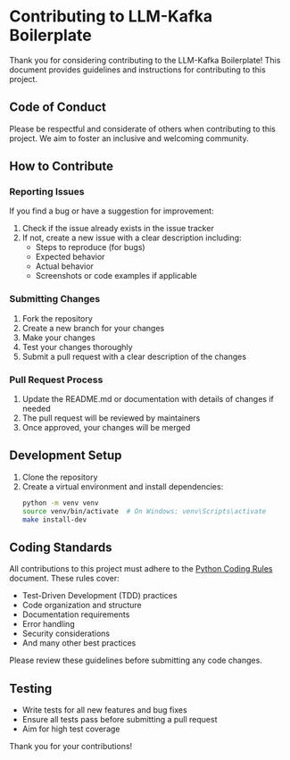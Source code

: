# Contributing to LLM-Kafka Boilerplate

Thank you for considering contributing to the LLM-Kafka Boilerplate! This document provides guidelines and instructions for contributing to this project.

## Code of Conduct

Please be respectful and considerate of others when contributing to this project. We aim to foster an inclusive and welcoming community.

## How to Contribute

### Reporting Issues

If you find a bug or have a suggestion for improvement:

1. Check if the issue already exists in the issue tracker
2. If not, create a new issue with a clear description including:
   - Steps to reproduce (for bugs)
   - Expected behavior
   - Actual behavior
   - Screenshots or code examples if applicable

### Submitting Changes

1. Fork the repository
2. Create a new branch for your changes
3. Make your changes
4. Test your changes thoroughly
5. Submit a pull request with a clear description of the changes

### Pull Request Process

1. Update the README.md or documentation with details of changes if needed
2. The pull request will be reviewed by maintainers
3. Once approved, your changes will be merged

## Development Setup

1. Clone the repository
2. Create a virtual environment and install dependencies:
   ```bash
   python -m venv venv
   source venv/bin/activate  # On Windows: venv\Scripts\activate
   make install-dev
   ```

## Coding Standards

All contributions to this project must adhere to the [Python Coding Rules](python_coding_rules.md) document. These rules cover:

- Test-Driven Development (TDD) practices
- Code organization and structure
- Documentation requirements
- Error handling
- Security considerations
- And many other best practices

Please review these guidelines before submitting any code changes.

## Testing

- Write tests for all new features and bug fixes
- Ensure all tests pass before submitting a pull request
- Aim for high test coverage

Thank you for your contributions!